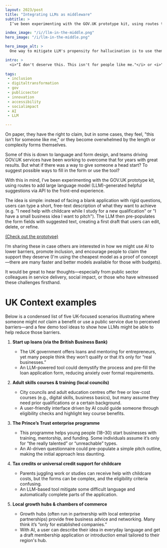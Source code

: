 ```yaml
---
layout: 2023/post
title: "Integrating LLMs as middleware"
subtitle: >
  I’ve been experimenting with the GOV.UK prototype kit, using routes to add large language model (LLM)-generated helpful suggestions via API to the front-end experience....

index_image: "/i//llm-in-the-middle.png"
hero_image: "/i/llm-in-the-middle.png"

hero_image_alt: >
  One way to mitigate LLM's propensity for hallucination is to use them to generate suggestions but not the end copy or data.

intro: >
  <i>"I don't deserve this. This isn't for people like me."</i> or <i>"Why bother applying, I'll never get it."</i> People from less privileged backgrounds sometimes miss out on grants, services, and development opportunities simply because the application process feels intimidating or overly complicated.  
  
tags:
 - inclusion
 - digitaltransformation
 - gov
 - publicsector
 - innovation
 - accessibility
 - socialimpact
 - AI
 - LLM

---
```


On paper, they have the right to claim, but in some cases, they feel, "this isn’t for someone like me," or they become overwhelmed by the length or complexity forms themselves.

Some of this is down to language and form design, and teams driving GOV.UK services have been working to overcome that for years with great results. But what if there was a way to give someone a head start? To suggest possible ways to fill in the form or use the tool?

With this in mind, I’ve been experimenting with the GOV.UK prototype kit, using routes to add large language model (LLM)-generated helpful suggestions via API to the front-end experience.

The idea is simple: instead of facing a blank application with rigid questions, users can type a short, free-text description of what they want to achieve (e.g. "I need help with childcare while I study for a new qualification" or "I have a small business idea I want to pitch"). The LLM then pre-populates the form fields with suggested text, creating a first draft that users can edit, delete, or refine.

<a href="https://ai.goodlookslikethis.com">(Check out the prototype)</a>

I’m sharing these in case others are interested in how we might use AI to lower barriers, promote inclusion, and encourage people to claim the support they deserve (I'm using the cheapest model as a proof of concept—there are many faster and better models available for those with budgets).

It would be great to hear thoughts—especially from public sector colleagues in service delivery, social impact, or those who have witnessed these challenges firsthand.


# UK Context examples

Below is a condensed list of five UK-focused scenarios illustrating where someone might *not* claim a benefit or use a public service due to perceived barriers—and a few demo tool ideas to show how LLMs might be able to help reduce those barriers.

1. **Start up loans (via the British Business Bank)**  
   - The UK government offers loans and mentoring for entrepreneurs, yet many people think they won’t qualify or that it’s only for “real businesses.”  
   - An LLM-powered tool could demystify the process and pre-fill the loan application form, reducing anxiety over formal requirements.

2. **Adult skills courses & training (local councils)**  
   - City councils and adult education centres offer free or low-cost courses (e.g., digital skills, business basics), but many assume they need prior qualifications or a certain background.  
   - A user-friendly interface driven by AI could guide someone through eligibility checks and highlight key course benefits.

3. **The Prince’s Trust enterprise programme**  
   - This programme helps young people (18–30) start businesses with training, mentorship, and funding. Some individuals assume it’s only for “the really talented” or “unreachable” types.  
   - An AI-driven questionnaire could pre-populate a simple pitch outline, making the initial approach less daunting.

4. **Tax credits or universal credit support for childcare**  
   - Parents juggling work or studies can receive help with childcare costs, but the forms can be complex, and the eligibility criteria confusing.  
   - An LLM-based tool mitigate some difficult language and automatically complete parts of the application.

5. **Local growth hubs & chambers of commerce**  
   - Growth hubs (often run in partnership with local enterprise partnerships) provide free business advice and networking. Many think it’s “only for established companies.”  
   - With AI, a user can describe their idea in everyday language and get a draft membership application or introduction email tailored to their region's hub.

